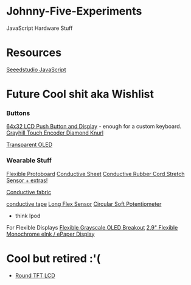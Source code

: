 # Johnny-Five-Experiments
 JavaScript Hardware Stuff




 # Resources
[Seeedstudio JavaScript](https://www.seeedstudio.com/programmer-c-961.html?cat=966)


# Future Cool shit aka Wishlist
  ### Buttons
  [64x32 LCD Push Button and Display](https://www.sparkfun.com/products/14951) - enough for a custom keyboard.
  [Grayhill Touch Encoder Diamond Knurl](https://www.sparkfun.com/products/15965)


[Transparent OLED](https://www.sparkfun.com/products/15173)



  ### Wearable Stuff

  [Flexible Protoboard](adafruit.com/product/3904)
  [Conductive Sheet](https://www.adafruit.com/product/4607)
  [Conductive Rubber Cord Stretch Sensor + extras!](https://www.adafruit.com/product/519)

  [Conductive fabric](https://www.adafruit.com/product/1168)
  
  [conductive tape](https://www.adafruit.com/product/1127)
  [Long Flex Sensor](https://www.adafruit.com/product/182)
  [Circular Soft Potentiometer](https://www.adafruit.com/product/1069) 
  - think Ipod


  For Flexible Displays
  [Flexible Grayscale OLED Breakout](https://www.sparkfun.com/products/14606)
  [2.9" Flexible Monochrome eInk / ePaper Display](https://www.adafruit.com/product/4262)


# Cool but retired :'(

* [Round TFT LCD](https://www.sparkfun.com/products/retired/14953)



